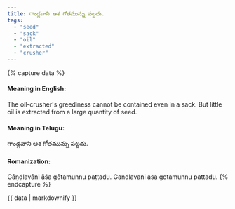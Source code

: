 ```yaml
---
title: గాండ్లవాని ఆశ గోతమున్ను పట్టదు.
tags:
  - "seed"
  - "sack"
  - "oil"
  - "extracted"
  - "crusher"
---
```


{% capture data %}
#### Meaning in English:
The oil-crusher's greediness cannot be contained even in a sack.
But little oil is extracted from a large quantity of seed.

#### Meaning in Telugu:
గాండ్లవాని ఆశ గోతమున్ను పట్టదు.

#### Romanization:
Gāṇḍlavāni āśa gōtamunnu paṭṭadu.
Gandlavani asa gotamunnu pattadu.
{% endcapture %}

{{ data | markdownify }}

